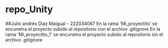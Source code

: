 # repo_Unity
##Julio andrés Diaz Maigual - 222034067
En la rama 'Mi_proyectito' se encunetra el proyecto subido al repositorio con el archivo .gitignore
En la rama 'Mi_proyectito_1' se encunetra el proyecto subido al repositorio sin el archivo .gitignore
